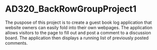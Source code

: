 # AD320_BackRowGroupProject1

The puspose of this project is to create a guest book log application that website owners can easily fold into their own webpages.  The application allows visitors to the page to fill out and post a comment to a discussion board.  The application then displays a running list of previously posted comments.